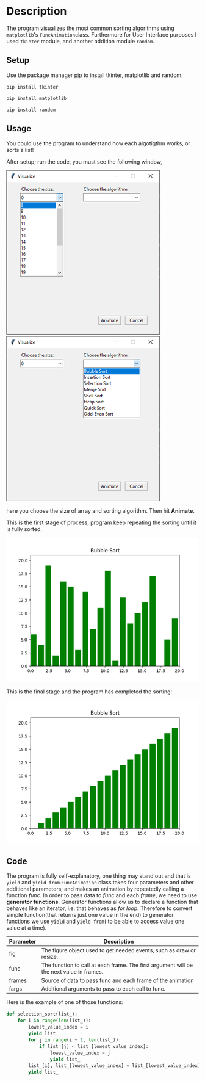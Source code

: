 # Description
The program visualizes the most common sorting algorithms using `matplotlib`'s `FuncAnimation`class. Furthermore for User Interface purposes I used `tkinter` module, and another addition module `random`.





## Setup

Use the package manager [pip](https://pip.pypa.io/en/stable/) to install tkinter, matplotlib and random.

```
pip install tkinter
```
```
pip install matplotlib
```
```
pip install random
```


## Usage

You could use the program to understand how each algotigthm works, or sorts a list!

After setup; run the code, you must see the following window,

![figure](Images/tkinter.1.png) ![figure](Images/tkinter.2.png) 

here you choose the size of array and sorting algorithm. Then hit **Animate**.

This is the first stage of process, program keep repeating the sorting until it is fully sorted.

![figure](Images/figure2.png) 

This is the final stage and the program has completed the sorting!

![figure](Images/figure.png)


## Code

The program is fully self-explanatory, one thing may stand out and that is `yield` and `yield from`.`FuncAnimation` class takes four parameters and other additional parameters; and makes an animation by repeatedly calling a function _func_. In order to pass data to _func_ and each _frame_, we need to use __generator functions__. Generator functions allow us to declare a function that behaves like an iterator, i.e. that behaves as _for loop_. Therefore to convert simple function(that returns just one value in the end) to generator functions we use `yield` and `yield from`( to be able to access value one value at a time).


| Parameter | Description |
| ------ | ----------- |
| fig    | The figure object used to get needed events, such as draw or resize. |
| func   | The function to call at each frame. The first argument will be the next value in frames. |
|frames  | Source of data to pass func and each frame of the animation |
| fargs  | Additional arguments to pass to each call to func. |

Here is the example of one of those functions:

```python
def selection_sort(list_):
    for i in range(len(list_)):
        lowest_value_index = i
        yield list_
        for j in range(i + 1, len(list_)):
            if list_[j] < list_[lowest_value_index]:
                lowest_value_index = j
                yield list_
        list_[i], list_[lowest_value_index] = list_[lowest_value_index], list_[i]
        yield list_
        
 ```




